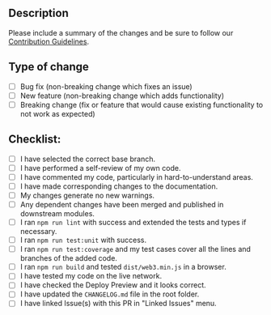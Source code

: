 ## Description

Please include a summary of the changes and be sure to follow our [Contribution Guidelines](https://github.com/web3/web3.js/blob/4.x/CONTRIBUTIONS.md).

<!--
Optional if an issue is fixed:
Fixes #(issue)
-->

## Type of change

<!-- Please delete options that are not relevant. -->

- [ ] Bug fix (non-breaking change which fixes an issue)
- [ ] New feature (non-breaking change which adds functionality)
- [ ] Breaking change (fix or feature that would cause existing functionality to not work as expected)

## Checklist:

- [ ] I have selected the correct base branch.
- [ ] I have performed a self-review of my own code.
- [ ] I have commented my code, particularly in hard-to-understand areas.
- [ ] I have made corresponding changes to the documentation.
- [ ] My changes generate no new warnings.
- [ ] Any dependent changes have been merged and published in downstream modules.
- [ ] I ran `npm run lint` with success and extended the tests and types if necessary.
- [ ] I ran `npm run test:unit` with success.
- [ ] I ran `npm run test:coverage` and my test cases cover all the lines and branches of the added code.
- [ ] I ran `npm run build` and tested `dist/web3.min.js` in a browser.
- [ ] I have tested my code on the live network.
- [ ] I have checked the Deploy Preview and it looks correct.
- [ ] I have updated the `CHANGELOG.md` file in the root folder.
- [ ] I have linked Issue(s) with this PR in "Linked Issues" menu.
